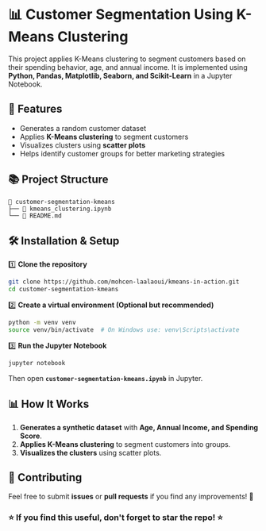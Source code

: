 # 📊 Customer Segmentation Using K-Means Clustering

This project applies K-Means clustering to segment customers based on their spending behavior, age, and annual income. 
It is implemented using **Python, Pandas, Matplotlib, Seaborn, and Scikit-Learn** in a Jupyter Notebook.

## 🚀 Features
- Generates a random customer dataset
- Applies **K-Means clustering** to segment customers
- Visualizes clusters using **scatter plots**
- Helps identify customer groups for better marketing strategies

## 📚 Project Structure
```
📛 customer-segmentation-kmeans
├── 📝 kmeans_clustering.ipynb  
└── 📝 README.md                 
```

## 🛠 Installation & Setup

1️⃣ **Clone the repository**  
```bash
git clone https://github.com/mohcen-laalaoui/kmeans-in-action.git
cd customer-segmentation-kmeans
```

2️⃣ **Create a virtual environment (Optional but recommended)**  
```bash
python -m venv venv
source venv/bin/activate  # On Windows use: venv\Scripts\activate
```

3️⃣ **Run the Jupyter Notebook**  
```bash
jupyter notebook
```
Then open **`customer-segmentation-kmeans.ipynb`** in Jupyter.

## 📊 How It Works
1. **Generates a synthetic dataset** with **Age, Annual Income, and Spending Score**.
2. **Applies K-Means clustering** to segment customers into groups.
3. **Visualizes the clusters** using scatter plots.

## 👤 Contributing
Feel free to submit **issues** or **pull requests** if you find any improvements! 🎯

### ⭐️ **If you find this useful, don't forget to star the repo!** ⭐️

